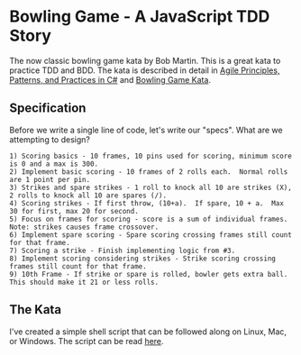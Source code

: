 # Bowling Game - A JavaScript TDD Story

The now classic bowling game kata by Bob Martin.  This is a great kata to practice TDD and BDD.  The kata is described in detail in [Agile Principles, Patterns, and Practices in C#][1] and [Bowling Game Kata][2].

## Specification

Before we write a single line of code, let's write our "specs".  What are we attempting to design?

    1) Scoring basics - 10 frames, 10 pins used for scoring, minimum score is 0 and a max is 300.
    2) Implement basic scoring - 10 frames of 2 rolls each.  Normal rolls are 1 point per pin.
    3) Strikes and spare strikes - 1 roll to knock all 10 are strikes (X), 2 rolls to knock all 10 are spares (/).
    4) Scoring strikes - If first throw, (10+a).  If spare, 10 + a.  Max 30 for first, max 20 for second.
    5) Focus on frames for scoring - score is a sum of individual frames.  Note: strikes causes frame crossover.
    6) Implement spare scoring - Spare scoring crossing frames still count for that frame.
    7) Scoring a strike - Finish implementing logic from #3.
    8) Implement scoring considering strikes - Strike scoring crossing frames still count for that frame.
    9) 10th Frame - If strike or spare is rolled, bowler gets extra ball.  This should make it 21 or less rolls.

## The Kata

I've created a simple shell script that can be followed along on Linux, Mac, or Windows. The script can be read [here][3].

[1]: https://www.goodreads.com/book/show/84983.Agile_Principles_Patterns_and_Practices_in_C_
[2]: http://butunclebob.com/ArticleS.UncleBob.TheBowlingGameKata
[3]: ./docs/kata.sh
